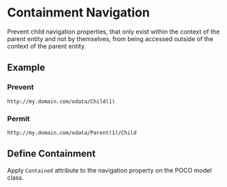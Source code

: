 # Containment Navigation

Prevent child navigation properties, that only exist within the context of the parent entity and not by themselves, from being accessed outside of the context of the parent entity.

## Example

### Prevent

`http://my.domain.com/odata/Child(1)`

### Permit

`http://my.domain.com/odata/Parent(1)/Child`

## Define Containment

Apply `Contained` attribute to the navigation property on the POCO model class.


